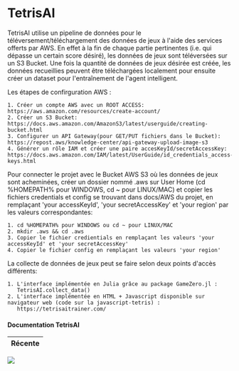 # TetrisAI

TetrisAI utilise un pipeline de données pour le téléversement/téléchargement des données de jeux à l'aide des services offerts par AWS. En effet à la fin de chaque partie pertinentes (i.e. qui dépasse un certain score désiré), les données de jeux sont téléversées sur un S3 Bucket. Une fois la quantité de données de jeux désirée est créée, les données recueillies peuvent être téléchargées localement pour ensuite créer un dataset pour l'entraînement de l'agent intelligent.

Les étapes de confirguration AWS :

    1. Créer un compte AWS avec un ROOT ACCESS: https://aws.amazon.com/resources/create-account/
    2. Créer un S3 Bucket: https://docs.aws.amazon.com/AmazonS3/latest/userguide/creating-bucket.html
    3. Configurer un API Gateway(pour GET/PUT fichiers dans le Bucket): https://repost.aws/knowledge-center/api-gateway-upload-image-s3
    4. Générer un rôle IAM et créer une paire accesKeyId/secretAccessKey: https://docs.aws.amazon.com/IAM/latest/UserGuide/id_credentials_access-keys.html

Pour connecter le projet avec le Bucket AWS S3 où les données de jeux sont acheminées, créer un dossier nommé .aws sur User Home (cd %HOMEPATH% pour WINDOWS, cd ~ pour LINUX/MAC) et copier les fichiers credentials et config se trouvant dans docs/AWS du projet, en remplaçant 'your accessKeyId', 'your secretAccessKey' et 'your region' par les valeurs correspondantes:

    1. cd %HOMEPATH% pour WINDOWS ou cd ~ pour LINUX/MAC
    2. mkdir .aws && cd .aws
    3. Copier le fichier credientials en remplaçant les valeurs 'your accessKeyId' et 'your secretAccessKey'
    4. Copier le fichier config en remplaçant les valeurs 'your region'


La collecte de données de jeux peut se faire selon deux points d'accès différents:

    1. L'interface implémentée en Julia grâce au package GameZero.jl :
       TetrisAI.collect_data()
    2. L'interface implémentée en HTML + Javascript disponible sur navigateur web (code sur la javascript-tetris) :
       https://tetrisaitrainer.com/

#### __Documentation TetrisAI__
| Récente |
|:-------:|
[![](https://img.shields.io/badge/docs-latest-blue.svg)](https://docs.tetrisaitrainer.com)

